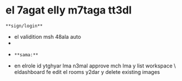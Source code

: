 # el 7agat elly m7taga tt3dl 
   
    **sign/login**

- el validition msh 48ala auto
-
-     **sama:**
  
 - en elrole id ytghyar lma n3mal approve mch lma y list workspace \ eldashboard fe edit el rooms y2dar y delete existing images
